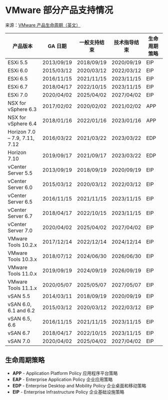 # VMware 部分产品支持情况
来源：[VMware 产品生命周期（英文）](https://lifecycle.vmware.com/#/)

|产品版本|GA 日期|一般支持结束|技术指导结束|生命周期策略|
|---|---|---|---|---|
|ESXi 5.5|2013/09/19|2018/09/19|2020/09/19|EIP|
|ESXi 6.0|2015/03/12|2020/03/12|2022/03/12|EIP|
|ESXi 6.5|2016/11/15|2021/11/15|2023/11/15|EIP|
|ESXi 6.7|2018/04/17|2022/10/15|2023/11/15|EIP|
|ESXi 7.0|2020/04/02|2025/04/02|2027/04/02|EIP|
|NSX for vSphere 6.3|2017/02/02|2020/02/02|2021/02/02|APP|
|NSX for vSphere 6.4|2018/01/16|2022/01/16|2023/01/16|APP|
|Horizon 7.0 – 7.9, 7.11, 7.12|2016/03/22|2021/03/22|2023/03/22|EDP|
|Horizon 7.10|2019/09/17|2021/09/17|2023/03/22|EDP|
|vCenter Server 5.5|2013/09/19|2018/09/19|2020/09/19|EIP|
|vCenter Server 6.0|2015/03/12|2020/03/12|2022/03/12|EIP|
|vCenter Server 6.5|2016/11/15|2021/11/15|2023/11/15|EIP|
|vCenter Server 6.7|2018/04/17|2022/10/15|2023/11/15|EIP|
|vCenter Server 7.0|2020/04/02|2025/04/02|2027/04/02|EIP|
|VMware Tools 10.2.x|2017/12/14|2022/12/14|2024/12/14|EIP|
|VMware Tools 10.3.x|2018/07/12|2024/06/30|2026/06/30|EIP|
|VMware Tools 11.0.x|2019/09/19|2024/09/19|2026/09/19|EIP|
|VMware Tools 11.1.x|2020/05/07|2025/05/07|2027/05/07|EIP|
|vSAN 5.5|2014/03/11|2018/09/19|2020/09/19|EIP|
|vSAN 6.0, 6.1 and 6.2|2015/03/12|2020/03/12|2022/03/12|EIP|
|vSAN 6.5, 6.6|2016/11/15|2021/11/15|2023/11/15|EIP|
|vSAN 6.7|2018/04/17|2022/10/15|2023/11/15|EIP|
|vSAN 7.0|2020/04/02|2025/04/02|2027/04/02|EIP|

## 生命周期策略
- **APP** - Application Platform Policy 应用程序平台策略
- **EAP** - Enterprise Application Policy 企业应用策略
- **EDP** - Enterprise Desktop and Mobility Policy 企业桌面和移动策略
- **EIP** - Enterprise Infrastructure Policy 企业基础设施策略